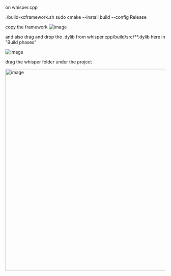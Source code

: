 on whisper.cpp

./build-xcframework.sh
sudo cmake --install build --config Release

copy the framework
![image](https://github.com/user-attachments/assets/a76a1fd8-7bd2-4287-8f8d-a2c6010198ed)


and also drag and drop the .dylib from whisper.cpp/build/src/**.dylib here in "Build phases"

![image](https://github.com/user-attachments/assets/24e96c55-d660-4495-b1c8-bd4fcfa5a81b)


drag the whisper folder under the project




<img width="637" alt="image" src="https://github.com/user-attachments/assets/d7682690-3ab9-4717-afa4-679597af0e89" />
